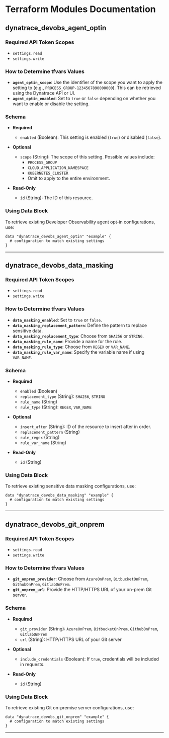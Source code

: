 

# Terraform Modules Documentation

## dynatrace_devobs_agent_optin

### Required API Token Scopes
- `settings.read`
- `settings.write`

### How to Determine tfvars Values
- **`agent_optin_scope`**: Use the identifier of the scope you want to apply the setting to (e.g., `PROCESS_GROUP-1234567890000000`). This can be retrieved using the Dynatrace API or UI.
- **`agent_optin_enabled`**: Set to `true` or `false` depending on whether you want to enable or disable the setting.

### Schema

- **Required**
  - `enabled` (Boolean): This setting is enabled (`true`) or disabled (`false`).

- **Optional**
  - `scope` (String): The scope of this setting. Possible values include:
    - `PROCESS_GROUP`
    - `CLOUD_APPLICATION_NAMESPACE`
    - `KUBERNETES_CLUSTER`
    - Omit to apply to the entire environment.

- **Read-Only**
  - `id` (String): The ID of this resource.

### Using Data Block
To retrieve existing Developer Observability agent opt-in configurations, use:

```hcl
data "dynatrace_devobs_agent_optin" "example" {
  # configuration to match existing settings
}
```

---

## dynatrace_devobs_data_masking

### Required API Token Scopes
- `settings.read`
- `settings.write`

### How to Determine tfvars Values
- **`data_masking_enabled`**: Set to `true` or `false`.
- **`data_masking_replacement_pattern`**: Define the pattern to replace sensitive data.
- **`data_masking_replacement_type`**: Choose from `SHA256` or `STRING`.
- **`data_masking_rule_name`**: Provide a name for the rule.
- **`data_masking_rule_type`**: Choose from `REGEX` or `VAR_NAME`.
- **`data_masking_rule_var_name`**: Specify the variable name if using `VAR_NAME`.

### Schema

- **Required**
  - `enabled` (Boolean)
  - `replacement_type` (String): `SHA256`, `STRING`
  - `rule_name` (String)
  - `rule_type` (String): `REGEX`, `VAR_NAME`

- **Optional**
  - `insert_after` (String): ID of the resource to insert after in order.
  - `replacement_pattern` (String)
  - `rule_regex` (String)
  - `rule_var_name` (String)

- **Read-Only**
  - `id` (String)

### Using Data Block
To retrieve existing sensitive data masking configurations, use:

```hcl
data "dynatrace_devobs_data_masking" "example" {
  # configuration to match existing settings
}
```

---

## dynatrace_devobs_git_onprem

### Required API Token Scopes
- `settings.read`
- `settings.write`

### How to Determine tfvars Values
- **`git_onprem_provider`**: Choose from `AzureOnPrem`, `BitbucketOnPrem`, `GithubOnPrem`, `GitlabOnPrem`.
- **`git_onprem_url`**: Provide the HTTP/HTTPS URL of your on-prem Git server.

### Schema

- **Required**
  - `git_provider` (String): `AzureOnPrem`, `BitbucketOnPrem`, `GithubOnPrem`, `GitlabOnPrem`
  - `url` (String): HTTP/HTTPS URL of your Git server

- **Optional**
  - `include_credentials` (Boolean): If `true`, credentials will be included in requests.

- **Read-Only**
  - `id` (String)

### Using Data Block
To retrieve existing Git on-premise server configurations, use:

```hcl
data "dynatrace_devobs_git_onprem" "example" {
  # configuration to match existing settings
}
```

---
